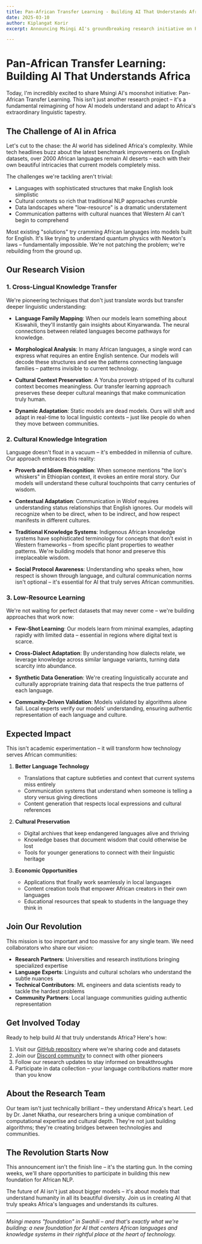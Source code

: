 ```yaml
---
title: Pan-African Transfer Learning - Building AI That Understands Africa
date: 2025-03-10
author: Kiplangat Korir
excerpt: Announcing Msingi AI's groundbreaking research initiative on Pan-African Transfer Learning, aimed at creating AI models that truly understand and adapt to Africa's diverse linguistic and cultural landscape.

---
```


# Pan-African Transfer Learning: Building AI That Understands Africa

Today, I'm incredibly excited to share Msingi AI's moonshot initiative: Pan-African Transfer Learning. This isn't just another research project – it's a fundamental reimagining of how AI models understand and adapt to Africa's extraordinary linguistic tapestry.

## The Challenge of AI in Africa

Let's cut to the chase: the AI world has sidelined Africa's complexity. While tech headlines buzz about the latest benchmark improvements on English datasets, over 2000 African languages remain AI deserts – each with their own beautiful intricacies that current models completely miss.

The challenges we're tackling aren't trivial:

- Languages with sophisticated structures that make English look simplistic
- Cultural contexts so rich that traditional NLP approaches crumble
- Data landscapes where "low-resource" is a dramatic understatement
- Communication patterns with cultural nuances that Western AI can't begin to comprehend

Most existing "solutions" try cramming African languages into models built for English. It's like trying to understand quantum physics with Newton's laws – fundamentally impossible. We're not patching the problem; we're rebuilding from the ground up.

## Our Research Vision

### 1. Cross-Lingual Knowledge Transfer

We're pioneering techniques that don't just translate words but transfer deeper linguistic understanding:

- **Language Family Mapping**: When our models learn something about Kiswahili, they'll instantly gain insights about Kinyarwanda. The neural connections between related languages become pathways for knowledge.

- **Morphological Analysis**: In many African languages, a single word can express what requires an entire English sentence. Our models will decode these structures and see the patterns connecting language families – patterns invisible to current technology.

- **Cultural Context Preservation**: A Yoruba proverb stripped of its cultural context becomes meaningless. Our transfer learning approach preserves these deeper cultural meanings that make communication truly human.

- **Dynamic Adaptation**: Static models are dead models. Ours will shift and adapt in real-time to local linguistic contexts – just like people do when they move between communities.

### 2. Cultural Knowledge Integration

Language doesn't float in a vacuum – it's embedded in millennia of culture. Our approach embraces this reality:

- **Proverb and Idiom Recognition**: When someone mentions "the lion's whiskers" in Ethiopian context, it evokes an entire moral story. Our models will understand these cultural touchpoints that carry centuries of wisdom.

- **Contextual Adaptation**: Communication in Wolof requires understanding status relationships that English ignores. Our models will recognize when to be direct, when to be indirect, and how respect manifests in different cultures.

- **Traditional Knowledge Systems**: Indigenous African knowledge systems have sophisticated terminology for concepts that don't exist in Western frameworks – from specific plant properties to weather patterns. We're building models that honor and preserve this irreplaceable wisdom.

- **Social Protocol Awareness**: Understanding who speaks when, how respect is shown through language, and cultural communication norms isn't optional – it's essential for AI that truly serves African communities.

### 3. Low-Resource Learning

We're not waiting for perfect datasets that may never come – we're building approaches that work now:

- **Few-Shot Learning**: Our models learn from minimal examples, adapting rapidly with limited data – essential in regions where digital text is scarce.

- **Cross-Dialect Adaptation**: By understanding how dialects relate, we leverage knowledge across similar language variants, turning data scarcity into abundance.

- **Synthetic Data Generation**: We're creating linguistically accurate and culturally appropriate training data that respects the true patterns of each language.

- **Community-Driven Validation**: Models validated by algorithms alone fail. Local experts verify our models' understanding, ensuring authentic representation of each language and culture.

## Expected Impact

This isn't academic experimentation – it will transform how technology serves African communities:

1. **Better Language Technology**
   - Translations that capture subtleties and context that current systems miss entirely
   - Communication systems that understand when someone is telling a story versus giving directions
   - Content generation that respects local expressions and cultural references

2. **Cultural Preservation**
   - Digital archives that keep endangered languages alive and thriving
   - Knowledge bases that document wisdom that could otherwise be lost
   - Tools for younger generations to connect with their linguistic heritage

3. **Economic Opportunities**
   - Applications that finally work seamlessly in local languages
   - Content creation tools that empower African creators in their own languages
   - Educational resources that speak to students in the language they think in

## Join Our Revolution

This mission is too important and too massive for any single team. We need collaborators who share our vision:

- **Research Partners**: Universities and research institutions bringing specialized expertise
- **Language Experts**: Linguists and cultural scholars who understand the subtle nuances
- **Technical Contributors**: ML engineers and data scientists ready to tackle the hardest problems
- **Community Partners**: Local language communities guiding authentic representation

## Get Involved Today

Ready to help build AI that truly understands Africa? Here's how:

1. Visit our [GitHub repository](https://github.com/Msingi-AI) where we're sharing code and datasets
2. Join our [Discord community](https://discord.gg/2TvwPJpSj6) to connect with other pioneers
3. Follow our research updates to stay informed on breakthroughs
4. Participate in data collection – your language contributions matter more than you know

## About the Research Team

Our team isn't just technically brilliant – they understand Africa's heart. Led by Dr. Janet Nkatha, our researchers bring a unique combination of computational expertise and cultural depth. They're not just building algorithms; they're creating bridges between technologies and communities.

## The Revolution Starts Now

This announcement isn't the finish line – it's the starting gun. In the coming weeks, we'll share opportunities to participate in building this new foundation for African NLP.

The future of AI isn't just about bigger models – it's about models that understand humanity in all its beautiful diversity. Join us in creating AI that truly speaks Africa's languages and understands its cultures.

---

*Msingi means "foundation" in Swahili – and that's exactly what we're building: a new foundation for AI that centers African languages and knowledge systems in their rightful place at the heart of technology.*